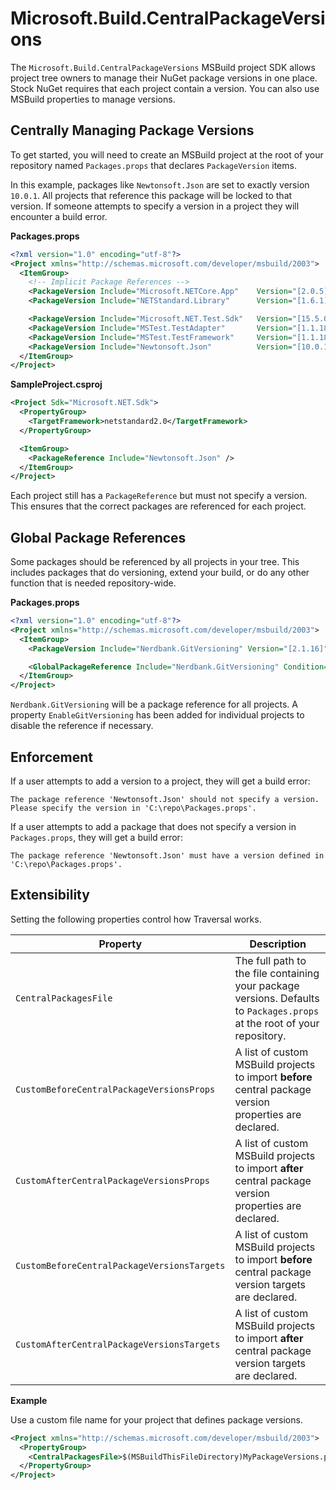 ﻿# Microsoft.Build.CentralPackageVersions
The `Microsoft.Build.CentralPackageVersions` MSBuild project SDK allows project tree owners to manage their NuGet package versions in one place.  Stock NuGet requires that each project contain a version.  You can also use MSBuild properties to manage versions.

## Centrally Managing Package Versions

To get started, you will need to create an MSBuild project at the root of your repository named `Packages.props` that declares `PackageVersion` items.

In this example, packages like `Newtonsoft.Json` are set to exactly version `10.0.1`.  All projects that reference this package will be locked to that version.  If someone attempts to specify a version in a project they will encounter a build error.

**Packages.props**
```xml
<?xml version="1.0" encoding="utf-8"?>
<Project xmlns="http://schemas.microsoft.com/developer/msbuild/2003">
  <ItemGroup>
    <!-- Implicit Package References -->
    <PackageVersion Include="Microsoft.NETCore.App"    Version="[2.0.5]" />
    <PackageVersion Include="NETStandard.Library"      Version="[1.6.1]" />

    <PackageVersion Include="Microsoft.NET.Test.Sdk"   Version="[15.5.0]" />
    <PackageVersion Include="MSTest.TestAdapter"       Version="[1.1.18]" />
    <PackageVersion Include="MSTest.TestFramework"     Version="[1.1.18]" />
    <PackageVersion Include="Newtonsoft.Json"          Version="[10.0.1]" />
  </ItemGroup>
</Project>
```

**SampleProject.csproj**
```xml
<Project Sdk="Microsoft.NET.Sdk">
  <PropertyGroup>
    <TargetFramework>netstandard2.0</TargetFramework>
  </PropertyGroup>

  <ItemGroup>
    <PackageReference Include="Newtonsoft.Json" />
  </ItemGroup>
</Project>
```
Each project still has a `PackageReference` but must not specify a version.  This ensures that the correct packages are referenced for each project.

## Global Package References
Some packages should be referenced by all projects in your tree.  This includes packages that do versioning, extend your build, or do any other function that is needed repository-wide. 

**Packages.props**
```xml
<?xml version="1.0" encoding="utf-8"?>
<Project xmlns="http://schemas.microsoft.com/developer/msbuild/2003">
  <ItemGroup>
    <PackageVersion Include="Nerdbank.GitVersioning" Version="[2.1.16]" PrivateAssets="All" />

    <GlobalPackageReference Include="Nerdbank.GitVersioning" Condition=" '$(EnableGitVersioning)' != 'false' " />
  </ItemGroup>
</Project>
```
`Nerdbank.GitVersioning` will be a package reference for all projects.  A property `EnableGitVersioning` has been added for individual projects to disable the reference if necessary.

## Enforcement

If a user attempts to add a version to a project, they will get a build error:

```
The package reference 'Newtonsoft.Json' should not specify a version.  Please specify the version in 'C:\repo\Packages.props'.
```

If a user attempts to add a package that does not specify a version in `Packages.props`, they will get a build error:

```
The package reference 'Newtonsoft.Json' must have a version defined in 'C:\repo\Packages.props'.
```


## Extensibility

Setting the following properties control how Traversal works.

| Property                            | Description |
|-------------------------------------|-------------|
| `CentralPackagesFile `  | The full path to the file containing your package versions.  Defaults to `Packages.props` at the root of your repository. |
| `CustomBeforeCentralPackageVersionsProps`    | A list of custom MSBuild projects to import **before** central package version properties are declared.|
| `CustomAfterCentralPackageVersionsProps`    | A list of custom MSBuild projects to import **after** central package version properties are declared.|
| `CustomBeforeCentralPackageVersionsTargets`    | A list of custom MSBuild projects to import **before** central package version targets are declared.|
| `CustomAfterCentralPackageVersionsTargets`    | A list of custom MSBuild projects to import **after** central package version targets are declared.|

**Example**

Use a custom file name for your project that defines package versions.
```xml
<Project xmlns="http://schemas.microsoft.com/developer/msbuild/2003">
  <PropertyGroup>
    <CentralPackagesFile>$(MSBuildThisFileDirectory)MyPackageVersions.props</CentralPackagesFile>
  </PropertyGroup>
</Project>
```
